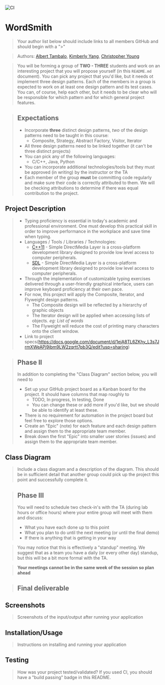 ![CI](https://github.com/cs100/final-project-2ndstorystudio/workflows/CI/badge.svg)
# WordSmith
 > Your author list below should include links to all members GitHub and should begin with a "\>"
 
 > Authors: [Albert Tambalo](https://github.com/alberttambalo), [Kimberly Yang](https://github.com/kimberlytyang), [Christopher Young](https://github.com/ChrisYoung1048)
 
 > You will be forming a group of **TWO - THREE** students and work on an interesting project that you will propose yourself (in this `README.md` document). You can pick any project that you'd like, but it needs ot implement three design patterns. Each of the members in a group is expected to work on at least one design pattern and its test cases. You can, of course, help each other, but it needs to be clear who will be responsible for which pattern and for which general project features.
 
 > ## Expectations
 > * Incorporate **three** distinct design patterns, *two* of the design patterns need to be taught in this course:
 >   * Composite, Strategy, Abstract Factory, Visitor, Iterator
 > * All three design patterns need to be linked together (it can't be three distinct projects)
 > * You can pick any of the following languages:
 >   * C/C++, Java, Python
 > * You can incorporate additional technologies/tools but they must be approved (in writing) by the instructor or the TA
 > * Each member of the group **must** be committing code regularly and make sure their code is correctly attributed to them. We will be checking attributions to determine if there was equal contribution to the project.

## Project Description

 > * Typing proficiency is essential in today's academic and professional environment. One must develop this practical skill in order to improve performance in the workplace and save time when typing.
 > * Languages / Tools / Libraries / Technologies:
 >   * [C++11](https://en.cppreference.com/w/cpp/11) - Simple DirectMedia Layer is a cross-platform development library designed to provide low level access to computer peripherals.
 >   * [SDL](https://www.libsdl.org/) - Simple DirectMedia Layer is a cross-platform development library designed to provide low level access to computer peripherals.
 > * Through the implementation of customizable typing exercises delivered through a user-friendly graphical interface, users can improve keyboard proficiency at their own pace. 
 > * For now, this project will apply the Composite, Iterator, and Flyweight design patterns. 
 >   * The Composite design will be reflected by a hierarchy of graphic objects
 >   * The Iterator design will be applied when accessing lists of objects. *eg: List of words*
 >   * The Flyweight will reduce the cost of printing many characters onto the client window. 
 > * Link to project specs(https://docs.google.com/document/d/1ejA8TL6ZKhy_L3s7JrmXWeAPj9ibm9LW2zqrtt7pb3Q/edit?usp=sharing)

 > ## Phase II
 > In addition to completing the "Class Diagram" section below, you will need to 
 > * Set up your GitHub project board as a Kanban board for the project. It should have columns that map roughly to 
 >   * TODO, In progress, In testing, Done
 >   * You can change these or add more if you'd like, but we should be able to identify at least these.
 > * There is no requirement for automation in the project board but feel free to explore those options.
 > * Create an "Epic" (note) for each feature and each design pattern and assign them to the appropriate team member.
 > * Break down the first "Epic" into smaller user stories (issues) and assign them to the appropriate team member.
## Class Diagram
 > Include a class diagram and a description of the diagram. This should be in sufficient detail that another group could pick up the project this point and successfully complete it.
 
 > ## Phase III
 > You will need to schedule two check-in's with the TA (during lab hours or office hours) where your entire group will meet with them and discuss:
 > * What you have each done up to this point
 > * What you plan to do until the next meeting (or until the final demo)
 > * If there is anything that is getting in your way
 
 > You may notice that this is effectively a "standup" meeting. We suggest that as a team you have a daily (or every other day) standup, but this will be a bit more formal with the TA. 
 
 > **Your meetings cannot be in the same week of the session so plan ahead**

 > ## Final deliverable
 ## Screenshots
 > Screenshots of the input/output after running your application
 ## Installation/Usage
 > Instructions on installing and running your application
 ## Testing
 > How was your project tested/validated? If you used CI, you should have a "build passing" badge in this README.
